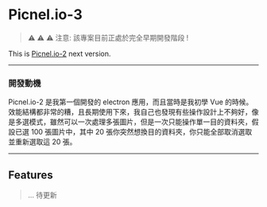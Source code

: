 # Picnel.io-3

> ⚠️ ⚠️ ⚠️ 注意: 該專案目前正處於完全早期開發階段 !

This is [Picnel.io-2]() next version.

---

### 開發動機

Picnel.io-2 是我第一個開發的 electron 應用，而且當時是我初學 Vue 的時候。效能結構都非常的糟，且長期使用下來，我自己也發現有些操作設計上不夠好，像是多選模式，雖然可以一次處理多張圖片，但是一次只能操作單一目的資料夾，假設已選 100 張圖片中，其中 20 張你突然想換目的資料夾，你只能全部取消選取並重新選取這 20 張。

---

## Features

> ... 待更新

[vite]: https://github.com/vitejs/vite/
[electron]: https://github.com/electron/electron
[electron-builder]: https://github.com/electron-userland/electron-builder
[vue]: https://github.com/vuejs/vue-next
[vue-router]: https://github.com/vuejs/vue-router-next/
[typescript]: https://github.com/microsoft/TypeScript/
[spectron]: https://github.com/electron-userland/spectron
[vue-tsc]: https://github.com/johnsoncodehk/vue-tsc
[eslint-plugin-vue]: https://github.com/vuejs/eslint-plugin-vue
[cawa-93-github]: https://github.com/cawa-93/
[cawa-93-sponsor]: https://www.patreon.com/Kozack/
